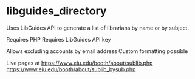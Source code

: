 # libguides_directory
Uses LibGuides API to generate a list of librarians by name or by subject.

Requires PHP
Requires LibGuides API key

Allows excluding accounts by email address
Custom formatting possible

Live pages at 
https://www.eiu.edu/booth/about/sublib.php
https://www.eiu.edu/booth/about/sublib_bysub.php
